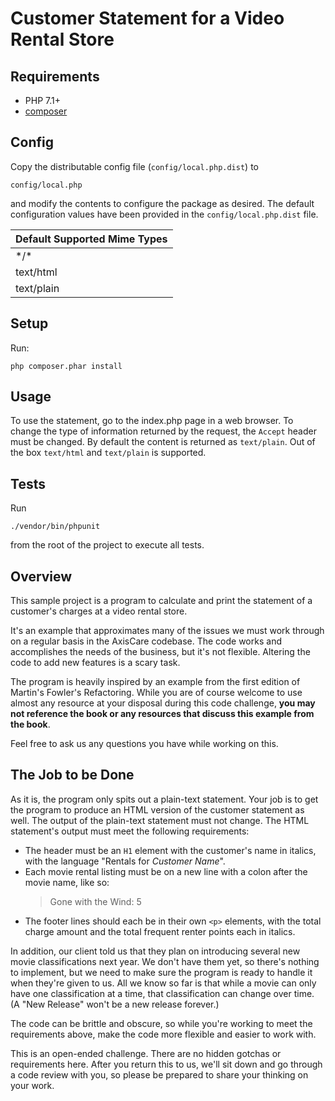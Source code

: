 # Customer Statement for a Video Rental Store

## Requirements
- PHP 7.1+
- [composer](https://getcomposer.org/)

## Config

Copy the distributable config file (`config/local.php.dist`) to 

`config/local.php`

and modify the contents to configure the package as desired. The default configuration values have been provided in
the `config/local.php.dist` file.

| Default Supported Mime Types |
| ------------- |
| \*/* | 
| text/html |
| text/plain |

## Setup

Run:

`php composer.phar install`

## Usage

To use the statement, go to the index.php page in a web browser. To change the type of information returned by the 
request, the `Accept` header must be changed. By default the content is returned as `text/plain`. Out of the box
`text/html` and `text/plain` is supported.

## Tests
Run 

`./vendor/bin/phpunit`

from the root of the project to execute all tests.

## Overview

This sample project is a program to calculate and print the statement of a customer's charges at a video rental store.

It's an example that approximates many of the issues we must work through on a regular basis in the AxisCare codebase. 
The code works and accomplishes the needs of the business, but it's not flexible. Altering the code to add new features 
is a scary task.

The program is heavily inspired by an example from the first edition of Martin's Fowler's Refactoring. While you are of 
course welcome to use almost any resource at your disposal during this code challenge, **you may not reference the book 
or any resources that discuss this example from the book**.

Feel free to ask us any questions you have while working on this.

## The Job to be Done

As it is, the program only spits out a plain-text statement. Your job is to get the program to produce an HTML version 
of the customer statement as well. The output of the plain-text statement must not change. The HTML statement's output 
must meet the following requirements:

- The header must be an `H1` element with the customer's name in italics, with the language "Rentals for _Customer Name_".
- Each movie rental listing must be on a new line with a colon after the movie name, like so:
  > Gone with the Wind: 5
- The footer lines should each be in their own `<p>` elements, with the total charge amount and the total frequent 
renter points each in italics.

In addition, our client told us that they plan on introducing several new movie classifications next year. We don't have 
them yet, so there's nothing to implement, but we need to make sure the program is ready to handle it when they're given 
to us. All we know so far is that while a movie can only have one classification at a time, that classification can 
change over time. (A "New Release" won't be a new release forever.)

The code can be brittle and obscure, so while you're working to meet the requirements above, make the code more flexible 
and easier to work with.

This is an open-ended challenge. There are no hidden gotchas or requirements here. After you return this to us, we'll 
sit down and go through a code review with you, so please be prepared to share your thinking on your work.
